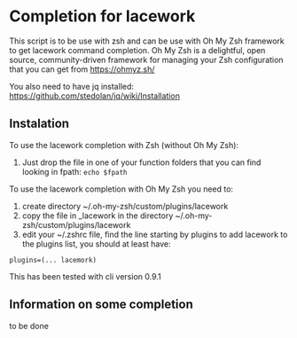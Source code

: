 # Completion for lacework
This script is to be use with zsh and can be use with Oh My Zsh framework to get lacework command completion.
Oh My Zsh is a delightful, open source, community-driven framework for managing your Zsh configuration that you can get from https://ohmyz.sh/


You also need to have jq installed: https://github.com/stedolan/jq/wiki/Installation

## Instalation
To use the lacework completion with Zsh (without Oh My Zsh):
  1. Just drop the file in one of your function folders that you can find looking in fpath: `echo $fpath`

To use the lacework completion with Oh My Zsh you need to:
  1. create directory ~/.oh-my-zsh/custom/plugins/lacework
  2. copy the file in _lacework in the directory ~/.oh-my-zsh/custom/plugins/lacework
  3. edit your ~/.zshrc file, find the line starting by plugins to add lacework to the plugins list, you should at least have: 

    plugins=(... lacemork)
 
This has been tested with cli version 0.9.1

## Information on some completion
to be done

